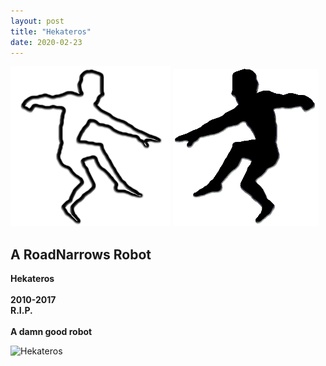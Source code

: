 ```yaml
---
layout: post
title: "Hekateros"
date: 2020-02-23
---
```


![Hekateros Logo 1][logo1]
![Hekateros Logo 2][logo2]

## A RoadNarrows Robot
<div sytle="text-align:center; background-color:lightgray">
<div sytle="display: inline-block">
<b>Hekateros</b><br><br>
<b>2010-2017</b><br>
<b>R.I.P.</b><br><br>
<b>A damn good robot</b>
</div>
</div>

![![Hekateros][hek-small]][hek-large]

[logo1]: /assets/images/hekateros/HekaterosLogo.png
[logo2]: /assets/images/hekateros/HekaterosLogoSolid.png
[hek-small]: /assets/images/hekateros/HekaterosBlackAndBlueSmall.png
[hek-large]: /assets/images/hekateros/HekaterosBlackAndBlue.png
